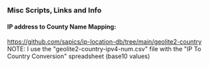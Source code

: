 ### Misc Scripts, Links and Info

#### IP address to County Name Mapping:
https://github.com/sapics/ip-location-db/tree/main/geolite2-country <br />
NOTE: I use the "geolite2-country-ipv4-num.csv" file with the "IP To Country Conversion" spreadsheet (base10 values)<br />

